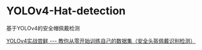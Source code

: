 # YOLOv4-Hat-detection
基于YOLOv4的安全帽佩戴检测

[YOLOv4实战尝鲜 --- 教你从零开始训练自己的数据集（安全头盔佩戴识别检测）](https://blog.csdn.net/c2250645962/article/details/106064832#_328)
